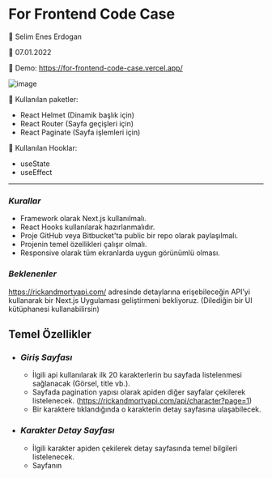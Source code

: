 # For Frontend Code Case

🔷 Selim Enes Erdogan

🔷 07.01.2022

🔷 Demo: https://for-frontend-code-case.vercel.app/

![image](https://user-images.githubusercontent.com/23125375/176843241-7b0d721f-475b-4e72-94c8-2956e0a1b046.png)

🔷 Kullanılan paketler:
- React Helmet (Dinamik başlık için)
- React Router (Sayfa geçişleri için)
- React Paginate (Sayfa işlemleri için)
 
🔷 Kullanılan Hooklar:
- useState
- useEffect
---
### _Kurallar_
- Framework olarak Next.js kullanılmalı.
- React Hooks kullanılarak hazırlanmalıdır.
- Proje GitHub veya Bitbucket'ta public bir repo olarak paylaşılmalı.
- Projenin temel özellikleri çalışır olmalı.
- Responsive olarak tüm ekranlarda uygun görünümlü olması.
### _Beklenenler_
https://rickandmortyapi.com/ adresinde detaylarına erişebileceğin API’yi kullanarak bir Next.js Uygulaması
geliştirmeni bekliyoruz. (Dilediğin bir UI kütüphanesi kullanabilirsin)
## Temel Özellikler
  - ### _Giriş Sayfası_
    - İlgili api kullanılarak ilk 20 karakterlerin bu sayfada listelenmesi sağlanacak (Görsel, title vb.).
    - Sayfada pagination yapısı olarak apiden diğer sayfalar çekilerek listelenecek.
    (https://rickandmortyapi.com/api/character?page=1)
    - Bir karaktere tıklandığında o karakterin detay sayfasına ulaşabilecek.

  - ### _Karakter Detay Sayfası_
    - İlgili karakter apiden çekilerek detay sayfasında temel bilgileri listelenecek.
    - Sayfanın <title> bilgisi karakter başlığı olarak gelecek.
    
   - ### _İsteğe Bağlı Ekstra Özellikler_
        - Giriş Sayfasında listelenen karakterlerin virtual scroll kullanılarak sayfalamasının yapılması. Sayfanın
sonuna scroll ile gelindiğinde diğer sayfanın içeriklerinin otomatik olarak çekilmesi ve sayfa sonuna
eklenmesi.
        - Detay sayfasının Server Side Rendering ile dinamik çalışır olması.
    
